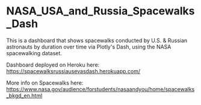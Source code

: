 # NASA_USA_and_Russia_Spacewalks_Dash
This is a dashboard that shows spacewalks conducted by U.S. & Russian astronauts by duration over time via Plotly's Dash, using the NASA spacewalking dataset.  

Dashboard deployed on Heroku here:
https://spacewalksrussiausevasdash.herokuapp.com/

More info on Spacewalks here: 
https://www.nasa.gov/audience/forstudents/nasaandyou/home/spacewalks_bkgd_en.html

